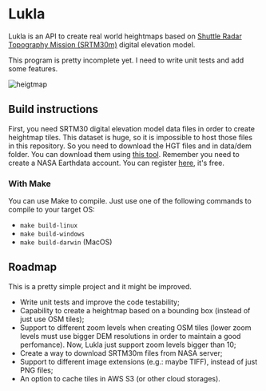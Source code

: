 # Lukla
Lukla is an API to create real world heightmaps based on [Shuttle Radar Topography Mission (SRTM30m)](https://en.wikipedia.org/wiki/Shuttle_Radar_Topography_Mission) digital elevation model. 

This program is pretty incomplete yet. I need to write unit tests and add some features.

![heigtmap](https://user-images.githubusercontent.com/7998054/216774590-7bf1eeb4-72a1-4731-8b60-4e09ed329f2d.png)

## Build instructions

First, you need SRTM30 digital elevation model data files in order to create heightmap tiles. 
This dataset is huge, so it is impossible to host those files in this repository. So you need to download
the HGT files and in data/dem folder. You can download them using [this tool](https://dwtkns.com/srtm30m/).
Remember you need to create a NASA Earthdata account. You can register [here](https://urs.earthdata.nasa.gov/users/new), it's free.

### With Make

You can use Make to compile. Just use one of the following commands to compile to your target OS:

- ```make build-linux```
- ```make build-windows```
- ```make build-darwin``` (MacOS)

## Roadmap

This is a pretty simple project and it might be improved.

- Write unit tests and improve the code testability;
- Capability to create a heightmap based on a bounding box (instead of just use OSM tiles);
- Support to different zoom levels when creating OSM tiles (lower zoom levels must use bigger DEM resolutions in order to maintain a good perfomance). Now, Lukla just support zoom levels bigger than 10;
- Create a way to download SRTM30m files from NASA server;
- Support to different image extensions (e.g.: maybe TIFF), instead of just PNG files;
- An option to cache tiles in AWS S3 (or other cloud storages).
